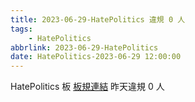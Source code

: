 ```yaml
---
title: 2023-06-29-HatePolitics 違規 0 人
tags:
    - HatePolitics
abbrlink: 2023-06-29-HatePolitics
date: HatePolitics-2023-06-29 12:00:00
---
```

HatePolitics 板 [板規連結](https://www.ptt.cc/bbs/HatePolitics/M.1617115262.A.D60.html)
昨天違規 0 人
